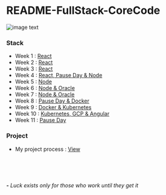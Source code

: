 # README-FullStack-CoreCode

![image text](https://uploads-ssl.webflow.com/5eb2f56932c3562feab232e3/5f73550d00249e7e96c9f3de_Logo.png 'corecodeio')

### Stack

* Week 1 : [React](https://github.com/LeonardoJGG/README-FullStack-CoreCode/blob/main/src/1_react.md)  
* Week 2 : [React](https://github.com/LeonardoJGG/README-FullStack-CoreCode/blob/main/src/2_react.md)  
* Week 3 : [React]()  
* Week 4 : [React, Pause Day & Node]()  
* Week 5 : [Node]()  
* Week 6 : [Node & Oracle]()  
* Week 7 : [Node & Oracle]()  
* Week 8 : [Pause Day & Docker]()  
* Week 9 : [Docker & Kubernetes]()  
* Week 10 : [Kubernetes, GCP & Angular]()  
* Week 11 : [Pause Day]()  

### Project

* My project process : [View]()

\
&nbsp;
\
&nbsp;

***-*** *Luck exists only for those who work until they get it*
